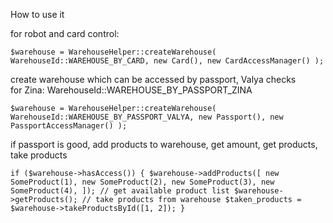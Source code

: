How to use it




 for robot and card control:
 
 `$warehouse = WarehouseHelper::createWarehouse(
      WarehouseId::WAREHOUSE_BY_CARD,
      new Card(),
      new CardAccessManager()
 );`

create warehouse which can be accessed by passport, Valya checks  
for Zina: WarehouseId::WAREHOUSE_BY_PASSPORT_ZINA

`$warehouse = WarehouseHelper::createWarehouse(
    WarehouseId::WAREHOUSE_BY_PASSPORT_VALYA,
    new Passport(),
    new PassportAccessManager()
);`


if passport is good, add products to warehouse, get amount, get products, take products

`if ($warehouse->hasAccess()) {
    $warehouse->addProducts([
        new SomeProduct(1),
        new SomeProduct(2),
        new SomeProduct(3),
        new SomeProduct(4),
    ]);
    // get available product list
    $warehouse->getProducts();
    // take products from warehouse
    $taken_products = $warehouse->takeProductsById([1, 2]);
}`
